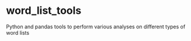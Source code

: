 word_list_tools
===============

Python and pandas tools to perform various analyses on different types of word lists
